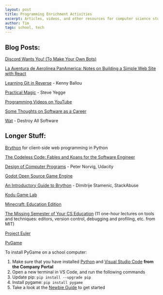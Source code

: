 ```yaml
---
layout: post
title: Programming Enrichment Activities
excerpt: Articles, videos, and other resources for computer science students.
author: Tim
tags: school, tech
---
```


## Blog Posts:  
[Discord Wants You! (To Make Your Own Bots)](/2021/05/31/discord-bot.html)

[La Aventura de Aerolínea PanAmerica: Notes on Building a Simple Web Site with React](/2020/01/10/panam-notes.html)

[Learning Git in Reverse](https://kennyballou.com/blog/2016/01/git-in-reverse/) - Kenny Ballou

[Practical Magic](https://sites.google.com/site/steveyegge2/practical-magic) - Steve Yegge

[Programming Videos on YouTube](/2020/01/24/programming-videos.html)  

[Some Thoughts on Software as a Career](/2017/02/04/ou-talk.html)  

[Wat](https://www.destroyallsoftware.com/talks/wat) - Destroy All Software

## Longer Stuff:  
[Brython](https://brython.info/index.html) for client-side web programming in Python

[The Codeless Code: Fables and Koans for the Software Engineer](http://thecodelesscode.com/contents)  

[Design of Computer Programs](https://www.udacity.com/course/design-of-computer-programs--cs212#) - Peter Norvig, Udacity  

[Godot Open Source Game Engine](https://godotengine.org/)

[An Introductory Guide to Brython](https://stackabuse.com/an-introductory-guide-to-brython/) - Dimitrije Stamenic, StackAbuse

[Kodu Game Lab](https://www.kodugamelab.com/)  

[Minecraft: Education Edition](https://education.minecraft.net/get-started/)  

[The Missing Semester of Your CS Education](https://missing.csail.mit.edu/) (11 one-hour lectures on tools and techniques: editors, version control, debugging and profiling, etc. from MIT)  

[Project Euler](https://projecteuler.net/)  

[PyGame](https://www.pygame.org/)  

To install PyGame on a school computer:

1. Make sure that you have installed [Python](https://www.python.org/) and [Visual Studio Code](https://code.visualstudio.com/) **from the Company Portal**
2. Open a new terminal in VS Code, and run the following commands
3. Update pip: ```pip install --upgrade pip```
4. Install pygame: ```pip install pygame```
5. Take a look at the [Newbie Guide](https://www.pygame.org/docs/tut/newbieguide.html) to get started
